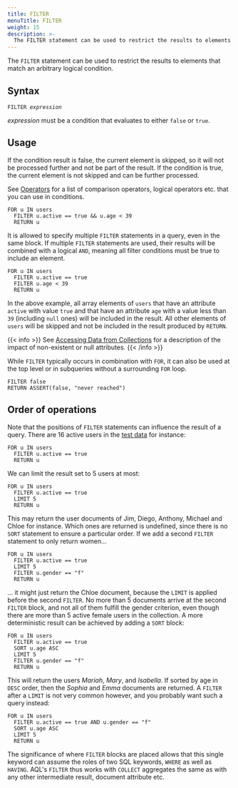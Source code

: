 ```yaml
---
title: FILTER
menuTitle: FILTER
weight: 15
description: >-
  The FILTER statement can be used to restrict the results to elements that match an arbitrary logical condition
---
```

The `FILTER` statement can be used to restrict the results to elements that
match an arbitrary logical condition.

## Syntax

<pre><code>FILTER <em>expression</em></code></pre>

*expression* must be a condition that evaluates to either `false` or `true`.

## Usage

If the condition result is false, the current element is skipped, so it will
not be processed further and not be part of the result. If the condition is
true, the current element is not skipped and can be further processed.

See [Operators](../operators.md) for a list of comparison operators, logical
operators etc. that you can use in conditions.

```aql
FOR u IN users
  FILTER u.active == true && u.age < 39
  RETURN u
```

It is allowed to specify multiple `FILTER` statements in a query, even in
the same block. If multiple `FILTER` statements are used, their results will be
combined with a logical `AND`, meaning all filter conditions must be true to
include an element.

```aql
FOR u IN users
  FILTER u.active == true
  FILTER u.age < 39
  RETURN u
```

In the above example, all array elements of `users` that have an attribute
`active` with value `true` and that have an attribute `age` with a value less
than `39` (including `null` ones) will be included in the result. All other
elements of `users` will be skipped and not be included in the result produced
by `RETURN`.

{{< info >}}
See [Accessing Data from Collections](../aql-fundamentals/accessing-data-from-collections.md)
for a description of the impact of non-existent or null attributes.
{{< /info >}}

While `FILTER` typically occurs in combination with `FOR`, it can also be used
at the top level or in subqueries without a surrounding `FOR` loop.

```aql
FILTER false
RETURN ASSERT(false, "never reached")
```

## Order of operations

Note that the positions of `FILTER` statements can influence the result of a query.
There are 16 active users in the [test data](../examples-and-query-patterns/_index.md#example-data)
for instance:

```aql
FOR u IN users
  FILTER u.active == true
  RETURN u
```

We can limit the result set to 5 users at most:

```aql
FOR u IN users
  FILTER u.active == true
  LIMIT 5
  RETURN u
```

This may return the user documents of Jim, Diego, Anthony, Michael and Chloe for
instance. Which ones are returned is undefined, since there is no `SORT` statement
to ensure a particular order. If we add a second `FILTER` statement to only return
women...

```aql
FOR u IN users
  FILTER u.active == true
  LIMIT 5
  FILTER u.gender == "f"
  RETURN u
```

... it might just return the Chloe document, because the `LIMIT` is applied before
the second `FILTER`. No more than 5 documents arrive at the second `FILTER` block,
and not all of them fulfill the gender criterion, even though there are more than
5 active female users in the collection. A more deterministic result can be achieved
by adding a `SORT` block:

```aql
FOR u IN users
  FILTER u.active == true
  SORT u.age ASC
  LIMIT 5
  FILTER u.gender == "f"
  RETURN u
```

This will return the users *Mariah*, *Mary*, and *Isabella*. If sorted by age in
`DESC` order, then the *Sophia* and *Emma* documents are returned. A `FILTER` after a
`LIMIT` is not very common however, and you probably want such a query instead:

```aql
FOR u IN users
  FILTER u.active == true AND u.gender == "f"
  SORT u.age ASC
  LIMIT 5
  RETURN u
```

The significance of where `FILTER` blocks are placed allows that this single
keyword can assume the roles of two SQL keywords, `WHERE` as well as `HAVING`.
AQL's `FILTER` thus works with `COLLECT` aggregates the same as with any other
intermediate result, document attribute etc.
